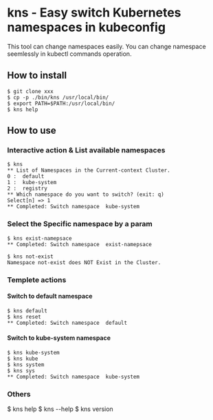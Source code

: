 # kns - Easy switch Kubernetes namespaces in kubeconfig
This tool can change namespaces easily.
You can change namespace seemlessly in kubectl commands operation.

## How to install
```
$ git clone xxx
$ cp -p ./bin/kns /usr/local/bin/
$ export PATH=$PATH:/usr/local/bin/
$ kns help
```
## How to use
### Interactive action & List available namespaces

```
$ kns
** List of Namespaces in the Current-context Cluster.
0 :  default
1 :  kube-system
2 :  registry
** Which namespace do you want to switch? (exit: q)
Select[n] => 1
** Completed: Switch namespace  kube-system
```

### Select the Specific namespace by a param
```
$ kns exist-namepsace
** Completed: Switch namespace  exist-namepsace

$ kns not-exist
Namespace not-exist does NOT Exist in the Cluster.
```

### Templete actions
#### Switch to default namespace
```
$ kns default
$ kns reset
** Completed: Switch namespace  default
```

#### Switch to kube-system namespace
```
$ kns kube-system
$ kns kube
$ kns system
$ kns sys
** Completed: Switch namespace  kube-system
```

### Others
$ kns help
$ kns --help
$ kns version
